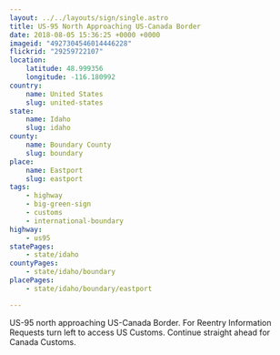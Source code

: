 ```yaml
---
layout: ../../layouts/sign/single.astro
title: US-95 North Approaching US-Canada Border
date: 2018-08-05 15:36:25 +0000 +0000
imageid: "4927304546014446228"
flickrid: "29259722107"
location:
    latitude: 48.999356
    longitude: -116.180992
country:
    name: United States
    slug: united-states
state:
    name: Idaho
    slug: idaho
county:
    name: Boundary County
    slug: boundary
place:
    name: Eastport
    slug: eastport
tags:
    - highway
    - big-green-sign
    - customs
    - international-boundary
highway:
    - us95
statePages:
    - state/idaho
countyPages:
    - state/idaho/boundary
placePages:
    - state/idaho/boundary/eastport

---
```

US-95 north approaching US-Canada Border.  For Reentry Information Requests turn left to access US Customs.  Continue straight ahead for Canada Customs.